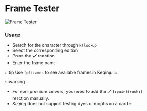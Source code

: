 # Frame Tester

![Frame Tester](https://cdn.discordapp.com/attachments/867945490786959382/942425919535071282/frametestermanually.gif ':size=100%')

### Usage
- Search for the character through `k!lookup`
- Select the corresponding edition
- Press the 🖌️ reaction
- Enter the frame name

:::tip
Use `[p]frames` to see available frames in Keqing.
:::

:::warning
- For non-premium servers, you need to add the 🖌️ (`:paintbrush:`) reaction manually.
- *Keqing* does not support testing dyes or mophs on a card
:::
